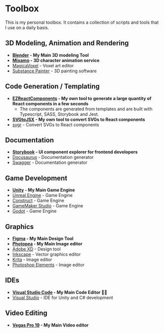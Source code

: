 # Toolbox

This is my personal toolbox. It contains a collection of scripts and tools that I use on a daily basis.

## 3D Modeling, Animation and Rendering

- **[Blender](https://www.blender.org/) - My Main 3D modeling Tool**
- **[Mixamo](https://www.mixamo.com/) - 3D character animation service**
- [MagicaVoxel](https://ephtracy.github.io/) - Voxel art editor
- [Substance Painter](https://www.substance3d.com/products/substance-painter/) - 3D painting software

## Code Generation / Templating

- **[EZReactComponents](https://github.com/DominicF96/ez-react-components) - My own tool to generate a large quantity of React components in a few seconds**
   - The components are generated from templates and are built with Typescript, SASS, Storybook and Jest.
- **[SVGtoJSX](https://github.com/DominicF96/svg-to-jsx) - My own tool to convert SVGs to React components**
- [svgr](https://react-svgr.com/) - Convert SVGs to React components

## Documentation

- **[Storybook](https://storybook.js.org/) - UI component explorer for frontend developers**
- [Docusaurus](https://docusaurus.io/) - Documentation generator
- [Swagger](https://swagger.io/) - Documentation generator

## Game Development

- **[Unity](https://unity.com/) - My Main Game Engine**
- [Unreal Engine](https://www.unrealengine.com/) - Game Engine
- [Construct](https://www.construct.net/) - Game Engine
- [GameMaker Studio](https://www.yoyogames.com/gamemaker) - Game Engine
- [Godot](https://godotengine.org/) - Game Engine

## Graphics

- **[Figma](https://www.figma.com/) - My Main Design Tool**
- **[Photopea](https://www.photopea.com/) - My Main Image editor**
- [Adobe XD](https://www.adobe.com/products/xd.html) - Design tool
- [Inkscape](https://inkscape.org/) - Vector graphics editor
- [Krita](https://krita.org/en/) - Image editor
- [Photoshop Elements](https://www.adobe.com/products/photoshop-elements.html) - Image editor

## IDEs

- **[Visual Studio Code](https://code.visualstudio.com/) - My Main Code Editor 💖🤓**
- [Visual Studio](https://visualstudio.microsoft.com/) - IDE for Unity and C# development

## Video Editing

- **[Vegas Pro 19](https://www.vegascreativesoftware.com/us/vegas-pro/) - My Main Video editor**

